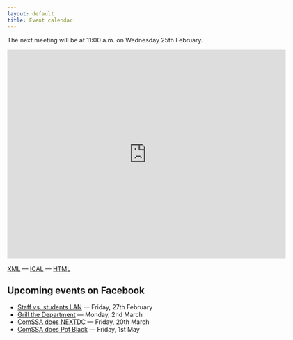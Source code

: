 ```yaml
---
layout: default
title: Event calendar
---
```


The next meeting will be at 11:00 a.m. on Wednesday 25th February.

<iframe src="https://www.google.com/calendar/embed?showTitle=0&amp;showDate=0&amp;showPrint=0&amp;showCalendars=0&amp;showTz=0&amp;mode=AGENDA&amp;height=480&amp;wkst=2&amp;bgcolor=%23FFFFFF&amp;src=azabani.com_plkldqk6cqm9k18kicouvq0h10%40group.calendar.google.com&amp;color=%232F6309&amp;ctz=Australia%2FPerth" style=" border-width:0 " width="640" height="480" frameborder="0" scrolling="no"></iframe>

[XML] — [ICAL] — [HTML]

[XML]: https://www.google.com/calendar/feeds/azabani.com_plkldqk6cqm9k18kicouvq0h10%40group.calendar.google.com/public/basic
[ICAL]: https://www.google.com/calendar/ical/azabani.com_plkldqk6cqm9k18kicouvq0h10%40group.calendar.google.com/public/basic.ics
[HTML]: https://www.google.com/calendar/embed?src=azabani.com_plkldqk6cqm9k18kicouvq0h10%40group.calendar.google.com&ctz=Australia/Perth

## Upcoming events on Facebook

  * [Staff vs. students LAN][lan] — Friday, 27th February
  * [Grill the Department][grill] — Monday, 2nd March
  * [ComSSA does NEXTDC][nextdc] — Friday, 20th March
  * [ComSSA does Pot Black][pool] — Friday, 1st May

[lan]: https://www.facebook.com/events/445832498902129/
[grill]: https://www.facebook.com/events/1657953951098559/
[nextdc]: https://www.facebook.com/events/1587524711490444/
[pool]: https://www.facebook.com/events/390332384460884/
